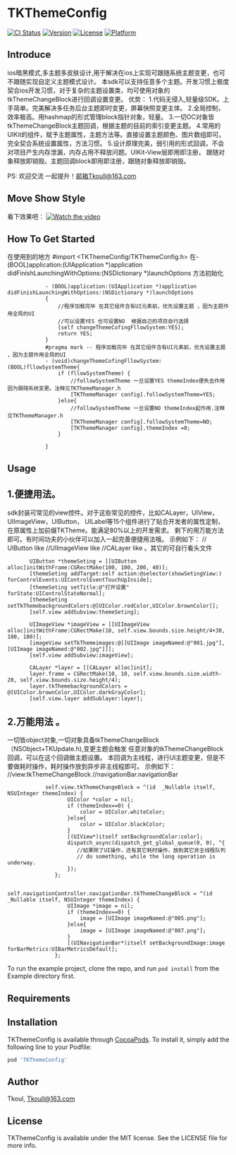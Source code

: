 # TKThemeConfig

[![CI Status](https://img.shields.io/travis/Tkoul/TKThemeConfig.svg?style=flat)](https://travis-ci.org/Tkoul/TKThemeConfig)
[![Version](https://img.shields.io/cocoapods/v/TKThemeConfig.svg?style=flat)](https://cocoapods.org/pods/TKThemeConfig)
[![License](https://img.shields.io/cocoapods/l/TKThemeConfig.svg?style=flat)](https://cocoapods.org/pods/TKThemeConfig)
[![Platform](https://img.shields.io/cocoapods/p/TKThemeConfig.svg?style=flat)](https://cocoapods.org/pods/TKThemeConfig)

## Introduce
ios暗黑模式,多主题多皮肤设计,用于解决在ios上实现可跟随系统主题变更，也可不跟随实现自定义主题模式设计。
本sdk可以支持任意多个主题。开发习惯上极度契合ios开发习惯，对于复杂的主题设置类，均可使用对象的
tkThemeChangeBlock进行回调设置变更。
优势：
1.代码无侵入,轻量级SDK。上手简单。完美解决多任务后台主题即时变更，屏幕快照变更主体。
2.全局控制，效率极高。用hashmap的形式管理block指针对象，轻量。
3.一切OC对象皆tkThemeChangeBlock主题回调，根据主题的目前的索引变更主题。
4.常用的UIKit的组件，赋予主题属性，主题方法等。直接设置主题颜色、图片数组即可。
  完全契合系统设置属性，方法习惯。
5.设计原理完美，弱引用的形式回调，不会对项目产生内存泄漏，内存占用不释放问题。UIKit-View层即用即注册，
  跟随对象释放即销毁。主题回调block即用即注册，跟随对象释放即销毁。
  
  PS:  欢迎交流 一起提升！邮箱Tkoull@163.com
  
  ## Move Show Style
  看下效果吧：
 [![Watch the video](https://github.com/Tkoul/TKThemeConfig/blob/master/iosTheme.jpg)](https://v.youku.com/v_show/id_XNDcwNTcxODMwNA==.html)
  
  ## How To Get Started
  在使用到的地方  #import <TKThemeConfig/TKThemeConfig.h>
  在- (BOOL)application:(UIApplication *)application didFinishLaunchingWithOptions:(NSDictionary *)launchOptions 方法初始化
            
                - (BOOL)application:(UIApplication *)application didFinishLaunchingWithOptions:(NSDictionary *)launchOptions
                {
                    //程序加载完毕 在其它组件含有UI元素前，优先设置主题 ，因为主题作用全局的UI
                    //可以设置YES 也可设置NO  根据自己的项目自行选择
                    [self changeThemeCofingFllowSystem:YES];
                    return YES;
                }
                #pragma mark -- 程序加载完毕 在其它组件含有UI元素前，优先设置主题 ，因为主题作用全局的UI
                - (void)changeThemeCofingFllowSystem:(BOOL)fllowSystemTheme{
                    if (fllowSystemTheme) {
                        //followSystemTheme 一旦设置YES themeIndex便失去作用 因为跟随系统变更。注释见TKThemeManager.h
                        [TKThemeManager config].followSystemTheme=YES;
                    }else{
                        //followSystemTheme 一旦设置NO themeIndex起作用.注释见TKThemeManager.h
                        [TKThemeManager config].followSystemTheme=NO;
                        [TKThemeManager config].themeIndex =0;
                    }
                    
                }
  
## Usage
## 1.便捷用法。
   sdk封装可常见的view控件。对于这些常见的控件，比如CALayer，UIView，UIImageView，UIButton，
UILabel等15个组件进行了贴合开发者的属性定制，在原属性上加前缀TKTheme。能满足80%以上的开发需求。
剩下的用万能方法即可。有时间功夫的小伙伴可以加入一起完善便捷用法哦。
示例如下：
// UIButton like   //UIImageView like    //CALayer like 。其它的可自行看头文件

           UIButton *themeSeting = [[UIButton alloc]initWithFrame:CGRectMake(100, 100, 200, 40)];
           [themeSeting addTarget:self action:@selector(showSetingView:) forControlEvents:UIControlEventTouchUpInside];
           [themeSeting setTitle:@"打开设置" forState:UIControlStateNormal];
           [themeSeting setTkThemebackgroundColors:@[UIColor.redColor,UIColor.brownColor]];
           [self.view addSubview:themeSeting];

           UIImageView *imageView = [[UIImageView alloc]initWithFrame:CGRectMake(10, self.view.bounds.size.height/4+30, 180, 180)];
           [imageView setTkThemeimages:@[[UIImage imageNamed:@"001.jpg"],[UIImage imageNamed:@"002.jpg"]]];
           [self.view addSubview:imageView];
           
           CALayer *layer = [[CALayer alloc]init];
           layer.frame = CGRectMake(10, 10, self.view.bounds.size.width-20, self.view.bounds.size.height/4);
           layer.tkThemebackgroundColors = @[UIColor.brownColor,UIColor.darkGrayColor];
           [self.view.layer addSublayer:layer];
           
           
## 2.万能用法 。
 一切皆object对象,一切对象具备tkThemeChangeBlock（NSObject+TKUpdate.h),变更主题会触发
任意对象的tkThemeChangeBlock回调，可以在这个回调做主题设置。
本回调为主线程，进行UI主题变更，但是不要做耗时操作，耗时操作放到异步非主线程即可。
示例如下：
//view.tkThemeChangeBlock   //navigationBar.navigationBar

                self.view.tkThemeChangeBlock = ^(id  _Nullable itself, NSUInteger themeIndex) {
                       UIColor *color = nil;
                       if (themeIndex==0) {
                           color = UIColor.whiteColor;
                       }else{
                           color = UIColor.blackColor;
                       }
                       [(UIView*)itself setBackgroundColor:color];
                       dispatch_async(dispatch_get_global_queue(0, 0), ^{
                          //如果除了UI操作，还有其它耗时操作，放到其它非主线程队列
                          // do something, while the long operation is underway.
                       });
                   };
                   
                   self.navigationController.navigationBar.tkThemeChangeBlock = ^(id  _Nullable itself, NSUInteger themeIndex) {
                       UIImage *image = nil;
                       if (themeIndex==0) {
                           image = [UIImage imageNamed:@"005.png"];
                       }else{
                           image = [UIImage imageNamed:@"007.png"];
                       }
                       [(UINavigationBar*)itself setBackgroundImage:image forBarMetrics:UIBarMetricsDefault];
                   };


To run the example project, clone the repo, and run `pod install` from the Example directory first.

## Requirements

## Installation

TKThemeConfig is available through [CocoaPods](https://cocoapods.org). To install
it, simply add the following line to your Podfile:

```ruby
pod 'TKThemeConfig'
```

## Author

Tkoul, Tkoull@163.com

## License

TKThemeConfig is available under the MIT license. See the LICENSE file for more info.
            



